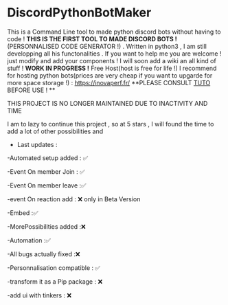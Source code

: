 # DiscordPythonBotMaker
This is a Command Line tool to made python discord bots without having to code ! **THIS IS THE FIRST TOOL TO MADE DISCORD BOTS !**(PERSONNALISED CODE GENERATOR !) . Written in python3 , I am still developping all his functonalities .
If you want to help me you are welcome ! just modify and add your components !
I will soon add a wiki an all kind of stuff !
**WORK IN PROGRESS !**
Free Host(host is free for life !) I recommend for hosting python bots(prices are very cheap if you want to upgarde for more space storage !) : https://inovaperf.fr/
**PLEASE CONSULT [TUTO](https://github.com/alexdieu/DiscordPythonBotMaker/wiki/tutorial) BEFORE USE ! **

THIS PROJECT IS NO LONGER MAINTAINED DUE TO INACTIVITY AND TIME 

I am to lazy to continue this project , so at 5 stars , I will found the time to add a lot of other possibilities and 
* Last updates :

-Automated setup added : ✅

-Event On member Join : ✅

-Event On member leave :✅

-event On reaction add : ❌ only in Beta Version

-Embed :✅

-MorePossibilities added :❌

-Automation :✅

-All bugs actually fixed :❌

-Personnalisation compatible : ✅

-transform it as a Pip package : ❌

-add ui with tinkers : ❌
